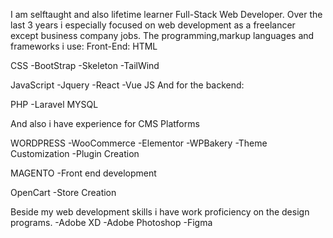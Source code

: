 I am selftaught and also lifetime learner Full-Stack Web Developer. Over the last 3 years i especially focused on web development as a freelancer except business company jobs. 
The programming,markup languages and frameworks i use:
Front-End:
HTML

CSS
-BootStrap
-Skeleton
-TailWind

JavaScript
-Jquery
-React
-Vue JS
And for the backend:

PHP
-Laravel
MYSQL

And also i have experience for CMS Platforms

WORDPRESS
-WooCommerce
-Elementor
-WPBakery
-Theme Customization
-Plugin Creation

MAGENTO
-Front end development

OpenCart
-Store Creation


Beside my web development skills i have work proficiency on the design programs.
-Adobe XD
-Adobe Photoshop
-Figma






 

